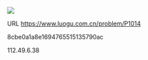 ![](https://blocksrc.haplat.net/_bot_sbu/sbu-pic.gif)

URL https://www.luogu.com.cn/problem/P1014

8cbe0a1a8e1694765515135790ac

112.49.6.38

